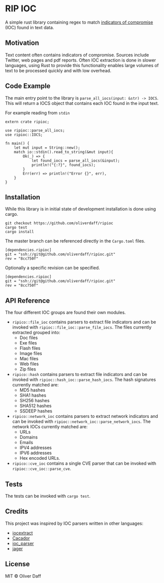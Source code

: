 # RIP IOC

A simple rust library containing regex to match [indicators of compromise](https://taosecurity.blogspot.com/2018/11/the-origin-of-term-indicators-of.html "origin of term indicator") (IOC) found in text data.


## Motivation
Text content often contains indicators of compromise.  Sources include Twitter, web pages and pdf reports.  Often IOC extraction is done in slower languages, using Rust to provide this functionality enables large volumes of text to be processed quickly and with low overhead.

## Code Example
The main entry point to the library is `parse_all_iocs(input: &str) -> IOCS`.  This will return a IOCS object that contains each IOC found in the input text.

For example reading from `stdin`
```
extern crate ripioc;

use ripioc::parse_all_iocs;
use ripioc::IOCS;

fn main() {
    let mut input = String::new();
    match io::stdin().read_to_string(&mut input){
        Ok(_) => {
            let found_iocs = parse_all_iocs(&input);
            println!("{:?}", found_iocs);
        }
        Err(err) => println!("Error {}", err),
    }
}
```

## Installation
While this library is in initial state of development installation is done using cargo.

```
git checkout https://github.com/oliverdaff/ripioc
cargo test 
cargo install
```

The master branch can be referenced directly in the `Cargo.toml` files.

```
[dependencies.ripioc]
git = "ssh://git@github.com/oliverdaff/ripioc.git"
rev = "8cc750f"
```

Optionally a specific revision can be specified.
```
[dependencies.ripioc]
git = "ssh://git@github.com/oliverdaff/ripioc.git"
rev = "8cc750f"
```


## API Reference
The four different IOC groups are found their own modules.

* `ripico::file_ioc` contains parsers to extract file indicators and can be invoked with `ripioc::file_ioc::parse_file_iocs`. The files currently extracted grouped into:
    *   Doc files
    *   Exe files
    *   Flash files
    *   Image files
    *   Mac files
    *   Web files
    *   Zip files
* `ripico::hash` contains parsers to extract file indicators and can be invoked with `ripioc::hash_ioc::parse_hash_iocs`.  The hash signatures currently matched are:
    *   MD5 hashes
    *   SHA1 hashes
    * SH256 hashes
    * SHA512 hashes
    * SSDEEP hashes
* `ripico::network_ioc` contains parsers to extract network indicators and can be invoked with `ripioc::network_ioc::parse_network_iocs`.  The network IOCs currently matched are:
    * URLs
    * Domains
    * Emails
    * IPV4 addresses
    * IPV6 addresses
    * Hex encoded URLs.
*   `ripico::cve_ioc` contains a single CVE parser that can be invoked with `ripioc::cve_ioc::parse_cve`.

## Tests
The tests can be invoked with `cargo test`.

## Credits
This project was inspired by IOC parsers written in other languages:
*   [iocextract](https://github.com/InQuest/python-iocextract)
*   [Cacador](https://github.com/sroberts/cacador)
*   [ioc_parser](https://github.com/armbues/ioc_parser)
*   [jager](https://github.com/sroberts/jager)

## License
MIT © Oliver Daff